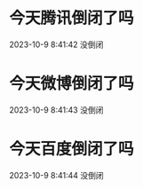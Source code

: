 # 今天腾讯倒闭了吗

2023-10-9 8:41:42 没倒闭

# 今天微博倒闭了吗

2023-10-9 8:41:43 没倒闭

# 今天百度倒闭了吗

2023-10-9 8:41:44 没倒闭

